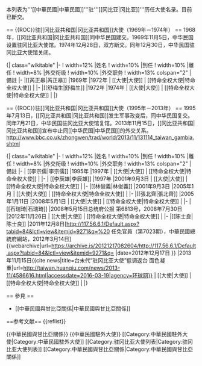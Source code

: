 本列表为'''[[中華民國|中華民國]]'''驻'''[[冈比亚|冈比亚]]'''历任大使名录。目前已斷交。

== {{ROC}}驻[[冈比亚共和国|冈比亚共和国]]大使（1969年－1974年） ==
1968年，[[冈比亚共和国|冈比亚共和国]]同中华民国建交。1969年11月5日，中华民国设置驻冈比亚大使馆。1974年12月28日，双方断交。同年12月30日，中华民国驻冈比亚大使馆关闭。

{| class="wikitable"
|- 
! width=12%  |姓名
! width=10%  |到任
! width=10%  |離任
! width=8%  |外交衔级
! width=10%  |外交职务
! width=13%  colspan="2" | 備註
|-
|[[芮正皋|芮正皋]]
|1969年
|1972年
| [[大使|大使]]
| [[特命全权大使|特命全权大使]]
|
|-
|[[舒梅生|舒梅生]]
|1972年
|1974年
| [[大使|大使]]
| [[特命全权大使|特命全权大使]]
|
|}

== {{ROC}}驻[[冈比亚共和国|冈比亚共和国]]大使（1995年－2013年） ==
1995年7月13日，[[冈比亚共和国|冈比亚共和国]]发生军事政变后，同中华民国复交。同年7月21日，中华民国驻冈比亚大使馆复馆。2013年11月15日，[[冈比亚共和国|冈比亚共和国]]宣布中止同[[中华民国|中华民国]]的外交关系。<ref>http://www.bbc.co.uk/zhongwen/trad/world/2013/11/131114_taiwan_gambia.shtml</ref>

{| class="wikitable"
|- 
! width=12%  |姓名
! width=10%  |到任
! width=10%  |離任
! width=8%  |外交衔级
! width=10%  |外交职务
! width=13%  colspan="2" | 備註
|-
| [[李宗儒|李宗儒]]
|1995年
|1997年
| [[大使|大使]]
| [[特命全权大使|特命全权大使]]
|
|-
| [[李辰雄|李辰雄]]
|1997年
|2001年9月3日
| [[大使|大使]]
| [[特命全权大使|特命全权大使]]
|
|-
|[[林俊義|林俊義]]
|2001年9月3日
|2005年1月
| [[大使|大使]]
| [[特命全权大使|特命全权大使]]
|
|-
|[[張北齊|張北齊]]
|2005年1月11日
|2008年5月1日
| [[大使|大使]]
| [[特命全权大使|特命全权大使]]
|
|-
|[[石瑞琦|石瑞琦]]
|2008年5月15日<ref>总统府公报 第6813号，2008年7月30日</ref>
|2012年11月26日 
| [[大使|大使]]
| [[特命全权大使|特命全权大使]]
|
|-
|[[陈士良|陈士良]]
|2011年12月8日<ref>[http://117.56.6.1/Default.aspx?tabid=84&lctl=view&itemid=9271&q=%20 任免官員（第7023期），中華民國總統府網站，2012年3月14日] {{webarchive|url=https://archive.is/20121217082604/http://117.56.6.1/Default.aspx?tabid=84&lctl=view&itemid=9271&q= |date=2012年12月17日 }}</ref>
|2013年11月15日<ref>{{cite news|title=台末代“驻冈比亚大使”低调返台 面色凝重|url=http://taiwan.huanqiu.com/news/2013-11/4586616.html|accessdate=2016-03-19|agency=环球网}}</ref>
| [[大使|大使]]
| [[特命全权大使|特命全权大使]]
|
|}

== 參見 ==
* [[中華民國與甘比亞關係|中華民國與甘比亞關係]]

==参考文献==
{{reflist}}

{{中華民國與甘比亞關係}}
{{中華民國駐外大使}}
[[Category:中華民國駐外大使|Category:中華民國駐外大使]]
[[Category:驻冈比亚大使列表|Category:驻冈比亚大使列表]]
[[Category:中華民國與甘比亞關係|Category:中華民國與甘比亞關係]]